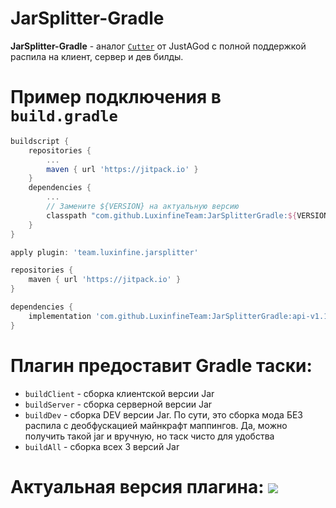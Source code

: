 # JarSplitter-Gradle

**JarSplitter-Gradle** - аналог [`Cutter`](https://forum.mcmodding.ru/resources/vyrezalka-2.198/) от JustAGod с полной поддержкой распила на клиент, сервер и дев билды.

# Пример подключения в `build.gradle`
```groovy
buildscript {
    repositories {
        ...
        maven { url 'https://jitpack.io' }
    }
    dependencies {
        ...
        // Замените ${VERSION} на актуальную версию
        classpath "com.github.LuxinfineTeam:JarSplitterGradle:${VERSION}"
    }
}

apply plugin: 'team.luxinfine.jarsplitter'

repositories {
    maven { url 'https://jitpack.io' }
}

dependencies {
    implementation 'com.github.LuxinfineTeam:JarSplitterGradle:api-v1.1.0'
}
```

# Плагин предоставит Gradle таски:
- `buildClient` - сборка клиентской версии Jar
- `buildServer` - сборка серверной версии Jar
- `buildDev` - сборка DEV версии Jar. По сути, это сборка мода БЕЗ распила с деобфускацией майнкрафт маппингов. Да, можно получить такой jar и вручную, но таск чисто для удобства
- `buildAll` - сборка всех 3 версий Jar

# Актуальная версия плагина: [![](https://jitpack.io/v/LuxinfineTeam/JarSplitterGradle.svg)](https://jitpack.io/#LuxinfineTeam/JarSplitterGradle)
